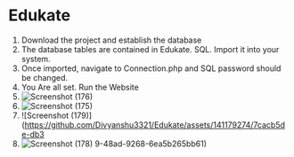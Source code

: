 # Edukate
1. Download the project and establish the database
2. The database tables are contained in Edukate. SQL. Import it into your system.
3. Once imported, navigate to Connection.php and SQL password should be changed.  
4. You Are all set. Run the Website
5. ![Screenshot (176)](https://github.com/Divyanshu3321/Edukate/assets/141179274/04b5cf8d-d92b-491c-93b6-30218a5cf426)
6. ![Screenshot (175)](https://github.com/Divyanshu3321/Edukate/assets/141179274/ae94bdb9-5cc3-47be-8d23-039835eef43b)
7. ![Screenshot (179)](https://github.com/Divyanshu3321/Edukate/assets/141179274/7cacb5de-db3
8. ![Screenshot (178)](https://github.com/Divyanshu3321/Edukate/assets/141179274/5962a372-7913-418c-acdb-5b16f883789a)
9-48ad-9268-6ea5b265bb61)




